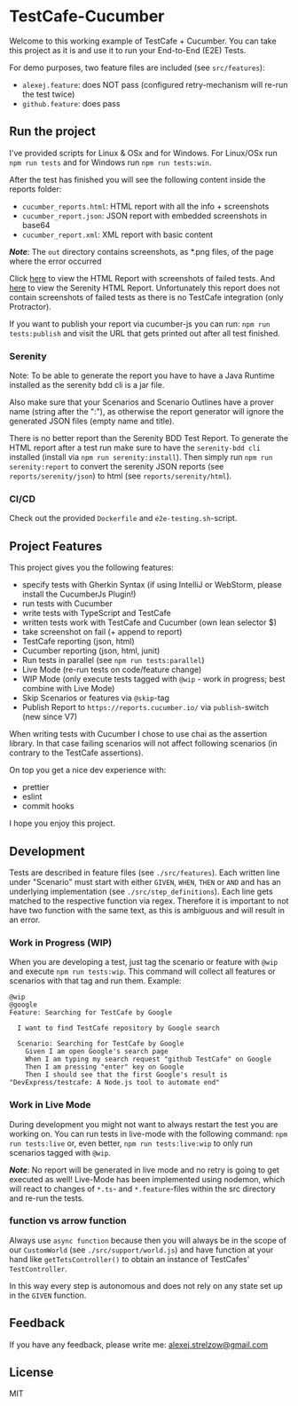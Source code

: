 # TestCafe-Cucumber

Welcome to this working example of TestCafe + Cucumber.
You can take this project as it is and use it to run your End-to-End (E2E) Tests.

For demo purposes, two feature files are included (see `src/features`):
 - `alexej.feature`: does NOT pass (configured retry-mechanism will re-run the test twice)
 - `github.feature`: does pass 
 
## Run the project

I've provided scripts for Linux & OSx and for Windows.
For Linux/OSx run `npm run tests` and for Windows run `npm run tests:win`.

After the test has finished you will see the following content inside the reports folder:
- `cucumber_reports.html`: HTML report with all the info + screenshots
- `cucumber_report.json`: JSON report with embedded screenshots in base64
- `cucumber_report.xml`: XML report with basic content

***Note***:
The `out` directory contains screenshots, as *.png files, of the page where the error occurred

Click [here](http://cucumber-report.surge.sh/cucumber_report.html) to view the HTML Report with screenshots of failed tests.
And [here](http://serenity-report.surge.sh/) to view the Serenity HTML Report. Unfortunately this report does not
contain screenshots of failed tests as there is no TestCafe integration (only Protractor).

If you want to publish your report via cucumber-js you can run: `npm run tests:publish`
and visit the URL that gets printed out after all test finished.

### Serenity

Note: To be able to generate the report you have to have a Java Runtime installed as the serenity bdd cli is a jar file.

Also make sure that your Scenarios and Scenario Outlines have a prover name (string after the ":"),
as otherwise the report generator will ignore the generated JSON files (empty name and title).

There is no better report than the Serenity BDD Test Report. To generate the HTML report after a test run
make sure to have the `serenity-bdd cli` installed (install via `npm run serenity:install`).
Then simply run `npm run serenity:report` to convert the serenity JSON reports (see `reports/serenity/json`)
to html (see `reports/serenity/html`).

### CI/CD

Check out the provided `Dockerfile` and `e2e-testing.sh`-script.

## Project Features

This project gives you the following features:
- specify tests with Gherkin Syntax (if using IntelliJ or WebStorm, please install the CucumberJs Plugin!)
- run tests with Cucumber
- write tests with TypeScript and TestCafe
- written tests work with TestCafe and Cucumber (own lean selector $)
- take screenshot on fail (+ append to report)
- TestCafe reporting (json, html)
- Cucumber reporting (json, html, junit)
- Run tests in parallel (see `npm run tests:parallel`)
- Live Mode (re-run tests on code/feature change)
- WIP Mode (only execute tests tagged with `@wip` - work in progress; best combine with Live Mode)
- Skip Scenarios or features via `@skip`-tag
- Publish Report to `https://reports.cucumber.io/` via `publish`-switch (new since V7)

When writing tests with Cucumber I chose to use chai as the assertion library.
In that case failing scenarios will not affect following scenarios (in contrary to the TestCafe assertions).

On top you get a nice dev experience with:
- prettier
- eslint
- commit hooks

I hope you enjoy this project.

## Development

Tests are described in feature files (see `./src/features`).
Each written line under "Scenario" must start with either `GIVEN`, `WHEN`, `THEN` or `AND` and has an underlying implementation (see `./src/step_definitions`).
Each line gets matched to the respective function via regex. Therefore it is important to not have two function with the same text, 
as this is ambiguous and will result in an error.

### Work in Progress (WIP)

When you are developing a test, just tag the scenario or feature with `@wip` and execute `npm run tests:wip`.
This command will collect all features or scenarios with that tag and run them.
Example:
```
@wip
@google
Feature: Searching for TestCafe by Google

  I want to find TestCafe repository by Google search

  Scenario: Searching for TestCafe by Google
    Given I am open Google's search page
    When I am typing my search request "github TestCafe" on Google
    Then I am pressing "enter" key on Google
    Then I should see that the first Google's result is "DevExpress/testcafe: A Node.js tool to automate end"
```

### Work in Live Mode

During development you might not want to always restart the test you are working on.
You can run tests in live-mode with the following command: `npm run tests:live` or,
even better, `npm run tests:live:wip` to only run scenarios tagged with `@wip`.

***Note***: 
No report will be generated in live mode and no retry is going to get executed as well!
Live-Mode has been implemented using nodemon, which will react to changes of `*.ts`- and `*.feature`-files within the src directory and re-run the tests.

### function vs arrow function

Always use `async function` because then you will always be in the scope of our `CustomWorld` (see `./src/support/world.js`) and
have function at your hand like `getTetsController()` to obtain an instance of TestCafes' `TestController`.

In this way every step is autonomous and does not rely on any state set up in the `GIVEN` function.

## Feedback

If you have any feedback, please write me: alexej.strelzow@gmail.com

## License

MIT
